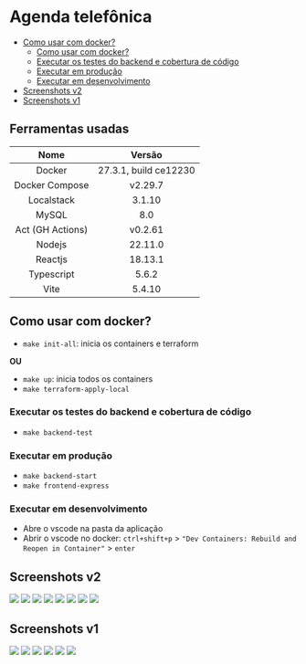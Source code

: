 # Agenda telefônica

- [Como usar com docker?](#como-usar-com-docker)
    - [Como usar com docker?](#como-usar-com-docker)
    - [Executar os testes do backend e cobertura de código](#executar-os-testes-do-backend-e-cobertura-de-código)
    - [Executar em produção](#executar-em-produção)
    - [Executar em desenvolvimento](#executar-em-desenvolvimento)
- [Screenshots v2](#screenshots-v2)
- [Screenshots v1](#screenshots-v1)

## Ferramentas usadas

| Nome | Versão |
| :-: | :-: |
| Docker | 27.3.1, build ce12230 |
| Docker Compose | v2.29.7 |
| Localstack | 3.1.10 |
| MySQL | 8.0 |
| Act (GH Actions) | v0.2.61 |
| Nodejs | 22.11.0 |
| Reactjs | 18.13.1 |
| Typescript | 5.6.2 |
| Vite | 5.4.10 |

## Como usar com docker?

- `make init-all`: inicia os containers e terraform

**OU**

- `make up`: inicia todos os containers
- `make terraform-apply-local`

### Executar os testes do backend e cobertura de código

- `make backend-test`

### Executar em produção

- `make backend-start`
- `make frontend-express`

### Executar em desenvolvimento

- Abre o vscode na pasta da aplicação
- Abrir o vscode no docker: `ctrl+shift+p` > `"Dev Containers: Rebuild and Reopen in Container"` > `enter`

## Screenshots v2

![](./img/v2/1.png)
![](./img/v2/2.png)
![](./img/v2/3.png)
![](./img/v2/4.png)
![](./img/v2/5.png)
![](./img/v2/6.png)
![](./img/v2/7.png)
![](./img/v2/8.png)

## Screenshots v1

![](./img/v1/1.png)
![](./img/v1/2.png)
![](./img/v1/3.png)
![](./img/v1/4.png)
![](./img/v1/5.png)
![](./img/v1/6.png)
